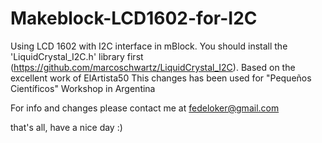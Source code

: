 # Makeblock-LCD1602-for-I2C
Using LCD 1602 with I2C interface in mBlock. You should install the 'LiquidCrystal_I2C.h' library first (https://github.com/marcoschwartz/LiquidCrystal_I2C). Based on the excellent work of ElArtista50
This changes has been used for "Pequeños Científicos" Workshop in Argentina

For info and changes please contact me at fedeloker@gmail.com

that's all, have a nice day :)
